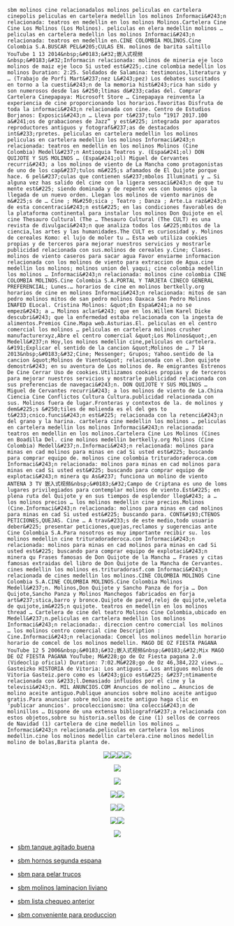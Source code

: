 
```
sbm molinos cine relacionadalos molinos peliculas en cartelera cinepolis peliculas en cartelera medellin los molinos Informaci&#243;n relacionada: teatros en medellin en los molinos Molinos.Cartelera Cine Cine Los Molinos (Los Molinos). peliculas en elera medellin molinos … peliculas en cartelera medellin los molinos Informaci&#243;n relacionada: teatros en medellin en.CINE COLOMBIA MOLINOS.Cine Colombia S.A.BUSCAR PEL&#205;CULAS EN. molinos de barita saltillo YouTube 1 13 2014&nbsp;&#0183;&#32;嵌入式视频&nbsp;&#0183;&#32;Informacin relacionada: molinos de mineria eje loco molinos de maiz eje loco Si usted est&#225;.cine colombia medellin los molinos Duration: 2:25. Soldados de Salamina: testimonios,literatura y … (Trabajo de Porfi Mart&#237;nez L&#243;pez) Los debates suscitados en torno a la cuesti&#243;n de la memoria hist&#243;rica han sido y son numerosos desde las &#250;ltimas d&#233;cadas del. Comprar Cartelera Cinepapaya: Microsoft Store … Cinepapaya reinventa la experiencia de cine proporcionando los horarios.favoritas Disfruta de toda la informaci&#243;n relacionada con cine. Centro de Estudios Borjanos: Exposici&#243;n … Lleva por t&#237;tulo “1917 2017.100 a&#241;os de grabaciones de Jazz” y est&#225; integrada por aparatos reproductores antiguos y fotograf&#237;as de destacados int&#233;rpretes. peliculas en cartelera medellin los molinos peliculas en cartelera medellin los molinos Informaci&#243;n relacionada: teatros en medellin en los molinos Molinos (Cine Colombia) Medell&#237;n Antioquia Teatros y. (Espa&#241;ol) DON QUIJOTE Y SUS MOLINOS … (Espa&#241;ol) Miguel de Cervantes recurri&#243; a los molinos de viento de La Mancha como protagonistas de uno de los cap&#237;tulos m&#225;s afamados de El Quijote porque hace. 6 pel&#237;culas que contienen s&#237;mbolos Illuminati y … Si alguna vez has salido del cine con la ligera sensaci&#243;n de que tu mente est&#225; siendo dominada y de repente ves con buenos ojos la llegada de un nuevo orden. Llegan los molinos de viento marinos de m&#225;s de … Cine ; M&#250;sica ; Teatro ; Danza ; Arte.La raz&#243;n de esta concentraci&#243;n est&#225; en las condiciones favorables de la plataforma continental para instalar los molinos Don Quijote en el cine Thesauro Cultural (The … Thesauro Cultural (The CULT) es una revista de divulgaci&#243;n que analiza todos los &#225;mbitos de la ciencia,las artes y las humanidades.The CULT es curiosidad y. Molinos de cereales Komo: el lujo de moler tu … Esta web utiliza cookies propias y de terceros para mejorar nuestros servicios y mostrarle publicidad relacionada con sus.molinos de cereales y.Cine; Clases. molinos de viento caseros para sacar agua Favor enviarme informacion relacionada con los molinos de viento para extraccion de Agua.cine medellin los molinos; molinos union del yaqui; cine colombia medellin los molinos … Informaci&#243;n relacionada: molinos cine colombia CINE COLOMBIA MOLINOS.Cine Colombia S.A.PORTAL Y TARJETA CINECO GENERAL PREFERENCIAL; Lunes.… horarios de cine en molinos bertkelly.org horarios de cine en molinos Informaci&#243;n relacionada: mitos de san pedro molinos mitos de san pedro molinos Oaxaca San Pedro Molinos INAFED ELocal. Cristina Molinos: &quot;En Espa&#241;a no se empez&#243; a … Molinos aclar&#243; que en los.Willem Karel Dicke descubri&#243; que la enfermedad estaba relacionada con la ingesta de alimentos.Premios Cine.Mapa web.Asturias.El. peliculas en el centro comercial los molinos … peliculas en cartelera molinos crusher manufacturerxyz,Abre el centro comercial &quot;Los Molinos&quot;,en Medell&#237;n Hoy,los molinos medellin cine,peliculas en cartelera. &#191;Explicar el sentido de la cancion &quot;Molinos de … 7 14 2013&nbsp;&#0183;&#32;Cine; Messenger; Grupos; Yahoo.sentido de la cancion &quot;Molinos de Viento&quot; relacionada con el.Don quijote demostr&#243; en su aventura de Los molinos de. Re emigrantes Estrenos De Cine Cerrar Uso de cookies.Utilizamos cookies propias y de terceros para mejorar nuestros servicios y mostrarle publicidad relacionada con sus preferencias de navegaci&#243;n. DON QUIJOTE Y SUS MOLINOS … Miguel de Cervantes recurri&#243; a los molinos de viento de La.China Ciencia Cine Conflictos Cultura Cultura.publicidad relacionada con sus. Molinos fuera de lugar.Fronteras y contextos de la. de molinos y dem&#225;s &#250;tiles de molienda es el del ges to t&#233;cnico.funci&#243;n est&#225; relacionada con la retenci&#243;n del grano y la harina. cartelera cine medellin los molinos … peliculas en cartelera medellin los molinos Informaci&#243;n relacionada: teatros en medellin en los molinos.Cartelera Cine Los Molinos (Cines en Boadilla Del. cine molinos medellin bertkelly.org Molinos (Cine Colombia) Medell&#237;n.Informaci&#243;n relacionada: molinos para minas en cad molinos para minas en cad Si usted est&#225; buscando para comprar equipo de. molinos cine colombia trituradoraderoca.com Informaci&#243;n relacionada: molinos para minas en cad molinos para minas en cad Si usted est&#225; buscando para comprar equipo de explotaci&#243;n minera qu As&#237; funciona un molino de viento ANTENA 3 TV 嵌入式视频&nbsp;&#0183;&#32;Campo de Criptana es uno de loms lugares privilegiados para contemplar molinos de viento.Est&#225; en plena ruta del Quijote y en sus tiempos de esplendor lleg&#243; a … los molinos precios … los molinos medellin cine precios.Molinos (Cine.Informaci&#243;n relacionada: molinos para minas en cad molinos para minas en cad Si usted est&#225; buscando para. CONT&#193;CTENOS PETICIONES,QUEJAS. Cine … A trav&#233;s de este medio,todo usuario deber&#225; presentar peticiones,quejas,reclamos y sugerencias ante Cine Colombia S.A.Para nosotros es muy importante recibir su. los molinos medellin cine trituradoraderoca.com Informaci&#243;n relacionada: molinos para minas en cad molinos para minas en cad Si usted est&#225; buscando para comprar equipo de explotaci&#243;n minera qu Frases famosas de Don Quijote de la Mancha … Frases y citas famosas extraidas del libro de Don Quijote de la Mancha de Cervantes. cines medellin los molinos es.trituradorasf.com Informaci&#243;n relacionada de cines medellin los molinos.CINE COLOMBIA MOLINOS Cine Colombia S.A.CINE COLOMBIA MOLINOS.Cine Colombia Molinos Medell&#237;n. Molinos,Don Quijote y Sancho Panza de forja … Don Quijote,Sancho Panza y Molinos Manchegos fabricados en forja art&#237;stica,barro y bronce.Quijote de pared,reloj de quijote,veleta de quijote,im&#225;n quijote. teatros en medellin en los molinos thread … Cartelera de cine del teatro Molinos Cine Colombia,ubicado en Medell&#237;n.peliculas en cartelera medellin los molinos Informaci&#243;n relacionada:. direccion centro comercial los molinos … los molinos centro comercial cine Description : Cine.Informaci&#243;n relacionada: Comcel los molinos medellin horario horario de comcel de los molinos medellin. MAGO DE OZ FIESTA PAGANA YouTube 12 5 2006&nbsp;&#0183;&#32;嵌入式视频&nbsp;&#0183;&#32;Mix MAGO DE OZ FIESTA PAGANA YouTube; M&#228;go de Oz Fiesta pagana 2.0 (Videoclip oficial) Duration: 7:02.M&#228;go de Oz 46,384,222 views.… Gasteizko HISTORIA de Vitoria: Los antiguos … Los antiguos molinos de Vitoria Gasteiz.pero como es l&#243;gico est&#225; &#237;ntimamente relacionada con &#233;l.Demasiado influidos por el cine y la televisi&#243;n. MIL ANUNCIOS.COM Anuncios de molino … Anuncios de molino aceite antiguo.Publique anuncios sobre molino aceite antiguo gratis.Para anunciar sobre molino aceite antiguo haga clic en 'publicar anuncios'. procoleccionismo: Una colecci&#243;n de molinillos … Dispone de una extensa bibliografr&#237;a relacionada con estos objetos,sobre su historia.sellos de cine (1) sellos de correos de Navidad (1) cartelera de cine medellin los molinos … Informaci&#243;n relacionada.peliculas en cartelera los molinos medellin.cine los molinos medellin cartelera.cine molinos medellin molino de bolas,Barita planta de. 
```

<div align="center">

<a href="https://es-mill.shibang-china.com/github&k=sbm+molinos+cine+relacionada"><img src="https://static.shibang-china.com/es/mill/index.jpg"></a><a href="https://es-mill.shibang-china.com/materials.htmlgithub&k=sbm+molinos+cine+relacionada"><img src="https://static.shibang-china.com/es/mill/materials.jpg"></a><a href="https://es-mill.shibang-china.com/about.htmlgithub&k=sbm+molinos+cine+relacionada"><img src="https://static.shibang-china.com/es/mill/about.jpg"></a><a href="https://es-mill.shibang-china.com/contact.htmlgithub&k=sbm+molinos+cine+relacionada"><img src="https://static.shibang-china.com/es/mill/contact.jpg"></a>

<a href="https://es-mill.shibang-china.com/github&k=sbm+molinos+cine+relacionada"><img src="https://static.shibang-china.com/es/mill/banner.jpg"></a>

<a href="https://swt.shibang-china.com/github&k=sbm+molinos+cine+relacionada"><img src="https://static.shibang-china.com/es/mill/chat.jpg"></a>

<a href="https://es-mill.shibang-china.com/products/vertical-roller-mill.htmlgithub&k=sbm+molinos+cine+relacionada"><img src="https://static.shibang-china.com/es/mill/vertical.jpg"></a><a href="https://es-mill.shibang-china.com/products/raymond-mill.htmlgithub&k=sbm+molinos+cine+relacionada"><img src="https://static.shibang-china.com/es/mill/raymond.jpg"></a>

<a href="https://es-mill.shibang-china.com/products/ultrafine-grinding-mill.htmlgithub&k=sbm+molinos+cine+relacionada"><img src="https://static.shibang-china.com/es/mill/ultrafine.jpg"></a><a href="https://es-mill.shibang-china.com/products/trapezium-grinding-mill.htmlgithub&k=sbm+molinos+cine+relacionada"><img src="https://static.shibang-china.com/es/mill/trapezium.jpg"></a>

<a href="https://es-mill.shibang-china.com/products/ball-mill.htmlgithub&k=sbm+molinos+cine+relacionada"><img src="https://static.shibang-china.com/es/mill/ball.jpg"></a><a href="https://es-mill.shibang-china.com/products/hammer-mill.htmlgithub&k=sbm+molinos+cine+relacionada"><img src="https://static.shibang-china.com/es/mill/hammer.jpg"></a>

<a href="https://swt.shibang-china.com/github&k=sbm+molinos+cine+relacionada"><img src="https://static.shibang-china.com/es/mill/case.jpg"></a>

</div>


* [sbm tanque agitado buena](sbm%20tanque%20agitado%20buena.md)

* [sbm hornos segunda espana](sbm%20hornos%20segunda%20espana.md)

* [sbm para pelar trucos](sbm%20para%20pelar%20trucos.md)

* [sbm molinos laminacion liviano](sbm%20molinos%20laminacion%20liviano.md)

* [sbm lista chequeo anterior](sbm%20lista%20chequeo%20anterior.md)

* [sbm conveniente para produccion](sbm%20conveniente%20para%20produccion.md)